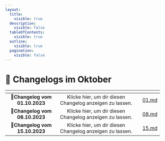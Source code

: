 ```yaml
---
layout:
  title:
    visible: true
  description:
    visible: false
  tableOfContents:
    visible: true
  outline:
    visible: true
  pagination:
    visible: false
---
```


# 📅 Changelogs im Oktober

<table data-view="cards"><thead><tr><th align="center"></th><th align="center"></th><th></th><th data-hidden data-card-target data-type="content-ref"></th></tr></thead><tbody><tr><td align="center">📝<strong>Changelog vom 01.10.2023</strong></td><td align="center">Klicke hier, um dir diesen Changelog anzeigen zu lassen.</td><td></td><td><a href="01.md">01.md</a></td></tr><tr><td align="center">📝<strong>Changelog vom 08.10.2023</strong></td><td align="center">Klicke hier, um dir diesen Changelog anzeigen zu lassen.</td><td></td><td><a href="08.md">08.md</a></td></tr><tr><td align="center">📝<strong>Changelog vom 15.10.2023</strong></td><td align="center">Klicke hier, um dir diesen Changelog anzeigen zu lassen.</td><td></td><td><a href="15.md">15.md</a></td></tr></tbody></table>
